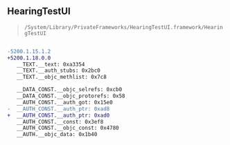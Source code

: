 ## HearingTestUI

> `/System/Library/PrivateFrameworks/HearingTestUI.framework/HearingTestUI`

```diff

-5200.1.15.1.2
+5200.1.18.0.0
   __TEXT.__text: 0xa3354
   __TEXT.__auth_stubs: 0x2bc0
   __TEXT.__objc_methlist: 0x7c8

   __DATA_CONST.__objc_selrefs: 0xcb0
   __DATA_CONST.__objc_protorefs: 0x58
   __AUTH_CONST.__auth_got: 0x15e0
-  __AUTH_CONST.__auth_ptr: 0xad8
+  __AUTH_CONST.__auth_ptr: 0xad0
   __AUTH_CONST.__const: 0x3ef8
   __AUTH_CONST.__objc_const: 0x4780
   __AUTH.__objc_data: 0x1b40

```
